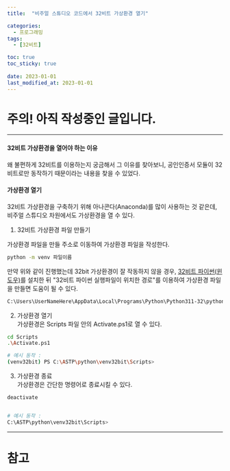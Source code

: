 ```yaml
---
title:  "비주얼 스튜디오 코드에서 32비트 가상환경 열기"

categories:
  - 프로그래밍
tags:
  - [32비트]

toc: true
toc_sticky: true
 
date: 2023-01-01
last_modified_at: 2023-01-01
---
```


<h1>주의! 아직 작성중인 글입니다.</h1>

---

<h4>32비트 가상환경을 열어야 하는 이유</h4>
왜 불편하게 32비트를 이용하는지 궁금해서 그 이유를 찾아보니, 공인인증서 모듈이 32비트로만 동작하기 때문이라는 내용을 찾을 수 있었다.

<h4>가상환경 열기</h4>
32비트 가상환경을 구축하기 위해 아나콘다(Anaconda)를 많이 사용하는 것 같은데, 비주얼 스튜디오 차원에서도 가상환경을 열 수 있다.

1. 32비트 가상환경 파일 만들기  

가상환경 파일을 만들 주소로 이동하여 가상환경 파일을 작성한다.
```bash
python -m venv 파일이름
```

만약 위와 같이 진행했는데 32bit 가상환경이 잘 작동하지 않을 경우, [32비트 파이썬(윈도우)](https://www.python.org/downloads/windows/)를 설치한 뒤 "32비트 파이썬 실행파일이 위치한 경로"를 이용하여 가상환경 파일을 만들면 도움이 될 수 있다.
```bash
C:\Users\UserNameHere\AppData\Local\Programs\Python\Python311-32\python.exe -m venv venv32bit
```

2. 가상환경 열기  
가상환경은 Scripts 파일 안의 Activate.ps1로 열 수 있다.

```bash
cd Scripts
.\Activate.ps1

# 예시 동작 :
(venv32bit) PS C:\ASTP\python\venv32bit\Scripts>
```

3. 가상환경 종료  
가상환경은 간단한 명령어로 종료시킬 수 있다.
```bash
deactivate


# 예시 동작 :
C:\ASTP\python\venv32bit\Scripts>
```
---
<h1>참고</h1>